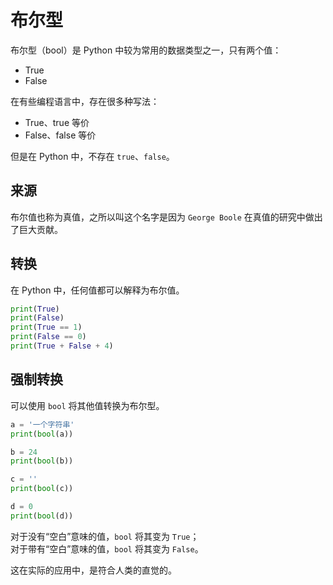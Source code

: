 # 布尔型

布尔型（bool）是 Python 中较为常用的数据类型之一，只有两个值：

- True
- False

在有些编程语言中，存在很多种写法：

- True、true 等价
- False、false 等价

但是在 Python 中，不存在 `true`、`false`。

## 来源

布尔值也称为真值，之所以叫这个名字是因为 `George Boole` 在真值的研究中做出了巨大贡献。

## 转换

在 Python 中，任何值都可以解释为布尔值。

<div class="run"></div>

```python
print(True)
print(False)
print(True == 1)
print(False == 0)
print(True + False + 4)
```

## 强制转换

可以使用 `bool` 将其他值转换为布尔型。

<div class="run"></div>

```python
a = '一个字符串'
print(bool(a))

b = 24
print(bool(b))

c = ''
print(bool(c))

d = 0
print(bool(d))
```

对于没有“空白”意味的值，`bool` 将其变为 `True`；  
对于带有“空白”意味的值，`bool` 将其变为 `False`。

这在实际的应用中，是符合人类的直觉的。
